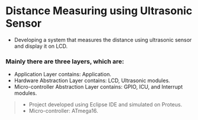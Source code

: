 # Distance Measuring using Ultrasonic Sensor

- Developing a system that measures the distance using ultrasonic sensor and display it on LCD.


### Mainly there are three layers, which are:
- Application Layer contains: Application.
- Hardware Abstraction Layer contains: LCD, Ultrasonic modules.
- Micro-controller Abstraction Layer contains: GPIO, ICU, and Interrupt modules.

> - Project developed using Eclipse IDE and simulated on Proteus.
> - Micro-controller: ATmega16.